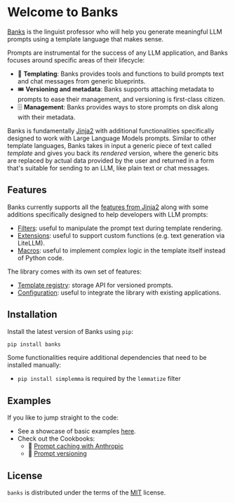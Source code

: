 # Welcome to Banks

[Banks](https://en.wikipedia.org/wiki/Arrival_(film)) is the linguist professor who will help you generate meaningful
LLM prompts using a template language that makes sense.

Prompts are instrumental for the success of any LLM application, and Banks focuses around specific areas of their
lifecycle:

- :orange_book: **Templating**: Banks provides tools and functions to build prompts text and chat messages from generic blueprints.
- :tickets: **Versioning and metadata**: Banks supports attaching metadata to prompts to ease their management, and versioning is
first-class citizen.
- :file_cabinet: **Management**: Banks provides ways to store prompts on disk along with their metadata.

Banks is fundamentally [Jinja2](https://jinja.palletsprojects.com/en/3.1.x/intro/) with additional functionalities
specifically designed to work with Large Language Models prompts. Similar to other template languages, Banks takes
in input a generic piece of text called _template_ and gives you back its _rendered_ version, where the generic bits
are replaced by actual data provided by the user and returned in a form that's
suitable for sending to an LLM, like plain text or chat messages.

## Features

Banks currently supports all the [features from Jinja2](https://jinja.palletsprojects.com/en/3.1.x/templates/#jinja-filters.truncate)
along with some additions specifically designed to help developers with LLM prompts:

- [Filters](prompt.md#filters): useful to manipulate the prompt text during template rendering.
- [Extensions](prompt.md#extensions): useful to support custom functions (e.g. text generation via LiteLLM).
- [Macros](prompt.md#macros): useful to implement complex logic in the template itself instead of Python code.

The library comes with its own set of features:

- [Template registry](registry.md): storage API for versioned prompts.
- [Configuration](config.md): useful to integrate the library with existing applications.

## Installation

Install the latest version of Banks using `pip`:

```sh
pip install banks
```

Some functionalities require additional dependencies that need to be installed manually:

- `pip install simplemma` is required by the `lemmatize` filter

## Examples

If you like to jump straight to the code:

- See a showcase of basic examples [here](examples).
- Check out the Cookbooks:
    - :blue_book: [Prompt caching with Anthropic](./cookbooks/Prompt_Caching_with_Anthropic.ipynb)
    - :blue_book: [Prompt versioning](./cookbooks/Prompt_Versioning.ipynb)

## License

`banks` is distributed under the terms of the [MIT](https://spdx.org/licenses/MIT.html) license.
